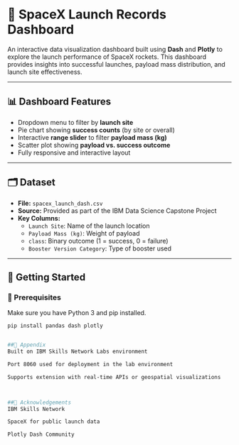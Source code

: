 # 🚀 SpaceX Launch Records Dashboard

An interactive data visualization dashboard built using **Dash** and **Plotly** to explore the launch performance of SpaceX rockets. This dashboard provides insights into successful launches, payload mass distribution, and launch site effectiveness.

---

## 📊 Dashboard Features

- Dropdown menu to filter by **launch site**
- Pie chart showing **success counts** (by site or overall)
- Interactive **range slider** to filter **payload mass (kg)**
- Scatter plot showing **payload vs. success outcome**
- Fully responsive and interactive layout

---

## 🗂 Dataset

- **File:** `spacex_launch_dash.csv`
- **Source:** Provided as part of the IBM Data Science Capstone Project
- **Key Columns:**
  - `Launch Site`: Name of the launch location
  - `Payload Mass (kg)`: Weight of payload
  - `class`: Binary outcome (1 = success, 0 = failure)
  - `Booster Version Category`: Type of booster used


---

## 🏁 Getting Started

### 🔧 Prerequisites

Make sure you have Python 3 and pip installed.

```bash
pip install pandas dash plotly


##📌 Appendix
Built on IBM Skills Network Labs environment

Port 8060 used for deployment in the lab environment

Supports extension with real-time APIs or geospatial visualizations



##🙌 Acknowledgements
IBM Skills Network

SpaceX for public launch data

Plotly Dash Community
